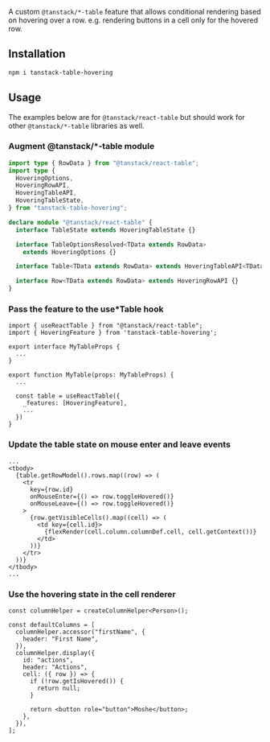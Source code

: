 A custom `@tanstack/*-table` feature that allows conditional rendering based on hovering over a row. e.g. rendering buttons in a cell only for the hovered row.

## Installation

```bash
npm i tanstack-table-hovering
```

## Usage

The examples below are for `@tanstack/react-table` but should work for other `@tanstack/*-table` libraries as well.

### Augment @tanstack/\*-table module

```ts
import type { RowData } from "@tanstack/react-table";
import type {
  HoveringOptions,
  HoveringRowAPI,
  HoveringTableAPI,
  HoveringTableState,
} from "tanstack-table-hovering";

declare module "@tanstack/react-table" {
  interface TableState extends HoveringTableState {}

  interface TableOptionsResolved<TData extends RowData>
    extends HoveringOptions {}

  interface Table<TData extends RowData> extends HoveringTableAPI<TData> {}

  interface Row<TData extends RowData> extends HoveringRowAPI {}
}
```

### Pass the feature to the use\*Table hook

```tsx
import { useReactTable } from "@tanstack/react-table";
import { HoveringFeature } from 'tanstack-table-hovering';

export interface MyTableProps {
  ...
}

export function MyTable(props: MyTableProps) {
  ...

  const table = useReactTable({
    _features: [HoveringFeature],
    ...
  })
}
```

### Update the table state on mouse enter and leave events

```tsx
...
<tbody>
  {table.getRowModel().rows.map((row) => (
    <tr
      key={row.id}
      onMouseEnter={() => row.toggleHovered()}
      onMouseLeave={() => row.toggleHovered()}
    >
      {row.getVisibleCells().map((cell) => (
        <td key={cell.id}>
          {flexRender(cell.column.columnDef.cell, cell.getContext())}
        </td>
      ))}
    </tr>
  ))}
</tbody>
...
```

### Use the hovering state in the cell renderer

```tsx
const columnHelper = createColumnHelper<Person>();

const defaultColumns = [
  columnHelper.accessor("firstName", {
    header: "First Name",
  }),
  columnHelper.display({
    id: "actions",
    header: "Actions",
    cell: ({ row }) => {
      if (!row.getIsHovered()) {
        return null;
      }

      return <button role="button">Moshe</button>;
    },
  }),
];
```
